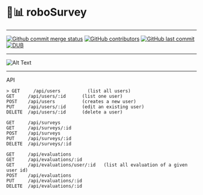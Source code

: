 # 🤖📊 roboSurvey
***
[![Github commit merge status](https://img.shields.io/github/commit-status/badges/shields/master/5d4ab86b1b5ddfb3c4a70a70bd19932c52603b8c.svg)](https://github.com/ofuen/roboSurvey)
[![GitHub contributors](https://img.shields.io/github/contributors/ofuen/roboSurvey.svg)](https://github.com/Dsalazar9/Project-2/)
[![GitHub last commit](https://img.shields.io/github/last-commit/ofuen/roboSurvey.svg)](https://github.com/Dsalazar9/Project-2/)
[![DUB](https://img.shields.io/dub/l/vibe-d.svg)](https://opensource.org/licenses/MIT)
***
![Alt Text](https://cdn.dribbble.com/users/37530/screenshots/2937858/drib_blink_bot.gif)

***
API
```
> GET     /api/users          (list all users)
GET     /api/users/:id      (list one user)
POST    /api/users          (creates a new user)
PUT     /api/users/:id      (edit an existing user)
DELETE  /api/users/:id      (delete a user)

GET     /api/surveys
GET     /api/surveys/:id
POST    /api/surveys
PUT     /api/surveys/:id
DELETE  /api/surveys/:id

GET     /api/evaluations
GET     /api/evaluations/:id
GET     /api/evaluations/user/:id   (list all evaluation of a given user id)
POST    /api/evaluations
PUT     /api/evaluations/:id
DELETE  /api/evaluations/:id
```

